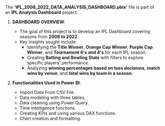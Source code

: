 The **'IPL_2008_2022_DATA_ANALYSIS_DASHBOARD.pbix'** file is part of an **IPL Analysis Dashboard** project:

1. **DASHBOARD OVERVIEW**:
   - The goal of this project is to develop an IPL Dashboard covering seasons from **2008 to 2022**.
   - Key insights sought include:
     - Identifying the **Title Winner**, **Orange Cap Winner**, **Purple Cap Winner**, and **Tournament 6's and 4's** for each IPL season.
     - Creating **Batting and Bowling Stats** with filters to explore specific players' performance.
     - Analyzing **winning percentages based on toss decisions**, **match wins by venue**, and **total wins by team in a season**.

2. **Functionalities Used in Power BI**:
   - Import Data From CSV File.
   - Data modeling with three tables.
   - Data cleaning using Power Query.
   - Time Intelligence functions.
   - Creating KPIs and using various DAX functions.
   - Chart creation and formatting.



